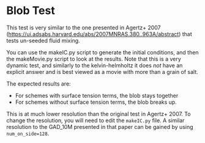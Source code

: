 Blob Test
=========

This test is very similar to the one presented in Agertz+ 2007
(https://ui.adsabs.harvard.edu/abs/2007MNRAS.380..963A/abstract) that tests
un-seeded fluid mixing.

You can use the makeIC.py script to generate the initial conditions, and
then the makeMovie.py script to look at the results. Note that this is a very
dynamic test, and similarly to the kelvin-helmholtz it does _not_ have an explicit
answer and is best viewed as a movie with more than a grain of salt.

The expected results are:

+ For schemes with surface tension terms, the blob stays together
+ For schemes without surface tension terms, the blob breaks up.

This is at much lower resolution than the original test in Agertz+ 2007.
To change the resolution, you will need to edit the `makeIC.py` file.
A similar resolution to the GAD\_10M presented in that paper can be gained
by using `num_on_side=128`.
